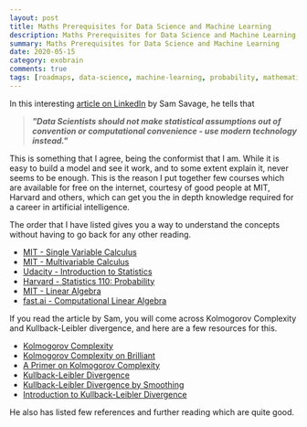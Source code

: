 ```yaml
---
layout: post
title: Maths Prerequisites for Data Science and Machine Learning
description: Maths Prerequisites for Data Science and Machine Learning
summary: Maths Prerequisites for Data Science and Machine Learning
date: 2020-05-15
category: exobrain
comments: true
tags: [roadmaps, data-science, machine-learning, probability, mathematics]
---
```


In this interesting [article on LinkedIn](https://www.linkedin.com/pulse/mathematical-building-blocks-data-science-sam-savage/) by Sam Savage, he tells that 
>***"Data Scientists should not make statistical assumptions out of convention or computational convenience - use modern technology instead."***

This is something that I agree, being the conformist that I am. While it is easy to build a model and see it work, and to some extent explain it, never seems to be enough. This is the reason I put together few courses which are available for free on the internet, courtesy of good people at MIT, Harvard and others, which can get you the in depth knowledge required for a career in artificial intelligence.

The order that I have listed gives you a way to understand the concepts without having to go back for any other reading.

- [MIT - Single Variable Calculus](https://ocw.mit.edu/courses/mathematics/18-01sc-single-variable-calculus-fall-2010/)
- [MIT - Multivariable Calculus](https://ocw.mit.edu/courses/mathematics/18-02sc-multivariable-calculus-fall-2010/)
- [Udacity - Introduction to Statistics](https://www.udacity.com/course/intro-to-statistics--st101)
- [Harvard - Statistics 110: Probability](https://projects.iq.harvard.edu/stat110/home)
- [MIT - Linear Algebra](https://ocw.mit.edu/courses/mathematics/18-06-linear-algebra-spring-2010/)
- [fast.ai - Computational Linear Algebra](https://github.com/fastai/numerical-linear-algebra/blob/master/README.md)


If you read the article by Sam, you will come across Kolmogorov Complexity and Kullback-Leibler divergence, and here are a few resources for this.

- [Kolmogorov Complexity](https://people.cs.uchicago.edu/~fortnow/papers/kaikoura.pdf)
- [Kolmogorov Complexity on Brilliant](https://brilliant.org/wiki/kolmogorov-complexity/)
- [A Primer on Kolmogorov Complexity](https://jeremykun.com/2012/04/21/kolmogorov-complexity-a-primer/)
- [Kullback-Leibler Divergence](https://www.countbayesie.com/blog/2017/5/9/kullback-leibler-divergence-explained)
- [Kullback-Leibler Divergence by Smoothing](http://hanj.cs.illinois.edu/cs412/bk3/KL-divergence.pdf)
- [Introduction to Kullback-Leibler Divergence](https://towardsdatascience.com/light-on-math-machine-learning-intuitive-guide-to-understanding-kl-divergence-2b382ca2b2a8)

He also has listed few references and further reading which are quite good.